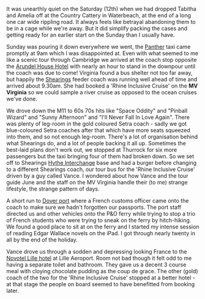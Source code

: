 It was unearthly quiet on the Saturday (12th)
when we had dropped Tabitha and Amelia
off at the Country Cattery in Waterbeach, at the end of a long
one car wide rippling road.  It always feels like
betrayal abandoning them to be in a cage while we're away.
But it did simplify packing the cases and getting
ready for an earlier start on the Sunday than I usually
have.

Sunday was pouring it down everywhere we went, the [Panther](https://www.panthertaxis.co.uk/) taxi
came promptly at 9am which I was disappointed at.  Even with what
seemed to me like a scenic tour through Cambridge we arrived at
the coach stop opposite the [Arundel House Hotel](https://www.arundelhousehotels.co.uk/) with nearly an hour to
stand in the downpour until the coach was due to come!  Virginia found
a bus shelter not too far away, but happily the
[Shearings](https://www.shearings.com/) feeder coach was running well ahead of time and arrived about
9.30am.  She had booked a 'Rhine Inclusive Cruise' on the
**MV Virginia** so we could sample a river cruise as opposed to the ocean
cruises we've done.

We drove down the M11 to 60s 70s hits like "Space Oddity" and
"Pinball Wizard" and "Sunny Afternoon" and "I'll Never Fall
In Love Again".  There was plenty of leg-room in the gold coloured
Setra coach - sadly we got blue-coloured Setra coaches after that
which have more seats squeezed into them, and so not enough leg-room.
There's a lot of organisation behind what Shearings do, and a lot of
people backing it all up.  Sometimes the best-laid plans don't work out,
we stopped at Thurrock for six more passengers but the taxi
bringing four of them had broken down.  So we set off to Shearings
[Hythe Interchange](https://www.stop24.co.uk/) base and had
a burger before changing to a different Shearings coach, our tour
bus for the 'Rhine Inclusive Cruise' driven by a guy called Vance.
I wondered about how Vance and the tour guide June and the
staff on the MV Virginia handle their (to me) strange lifestyle,
the strange pattern of days.

A short run to [Dover port](http://www.doverport.co.uk) where
a French customs officer came onto the coach to make sure we
hadn't forgotten our passports.  The port staff directed us and
other vehicles onto the P&O ferry while trying to stop a trio of
French students who were trying to sneak on the ferry by
hitch-hiking.  We found a good place to sit at on the ferry and
I started my intense session of reading Edgar Wallace novels on
the iPad.  I got through nearly twenty in all by the end of the
holiday.

Vance drove us through a sodden and depressing looking France
to the [Novotel Lille hotel](https://www.accorhotels.com/gb/hotel-0427-novotel-lille-airport/index.shtml) at Lille Aeroport.  Room not bad though it felt odd to
me having a separate toilet and bathroom.  They gave us a decent
3 course meal with cloying chocolate pudding as the coup de grace.
The other (gold) coach of the two for the 'Rhine Inclusive Cruise' stopped
at a better hotel - at that stage the people on board seemed to
have benefitted from booking later.

